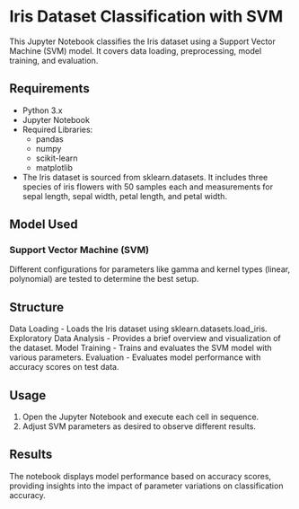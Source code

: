 # Iris Dataset Classification with SVM
This Jupyter Notebook classifies the Iris dataset using a Support Vector Machine (SVM) model. It covers data loading, preprocessing, model training, and evaluation.

## Requirements
- Python 3.x
-  Jupyter Notebook
-  Required Libraries:
    * pandas
    * numpy
    * scikit-learn
    * matplotlib
- The Iris dataset is sourced from sklearn.datasets. It includes three species of iris flowers with 50 samples each and measurements for sepal length, sepal width, petal length, and petal width.

## Model Used
### Support Vector Machine (SVM)
Different configurations for parameters like gamma and kernel types (linear, polynomial) are tested to determine the best setup.

## Structure
Data Loading - Loads the Iris dataset using sklearn.datasets.load_iris.
Exploratory Data Analysis - Provides a brief overview and visualization of the dataset.
Model Training - Trains and evaluates the SVM model with various parameters.
Evaluation - Evaluates model performance with accuracy scores on test data.

## Usage
1. Open the Jupyter Notebook and execute each cell in sequence.
2. Adjust SVM parameters as desired to observe different results.

## Results
The notebook displays model performance based on accuracy scores, providing insights into the impact of parameter variations on classification accuracy.
